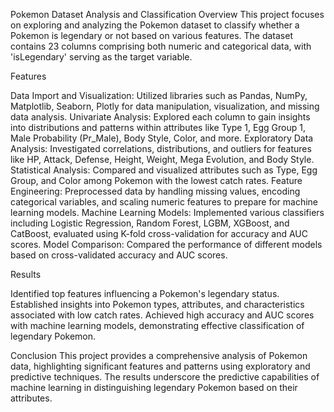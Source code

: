 Pokemon Dataset Analysis and Classification
Overview
This project focuses on exploring and analyzing the Pokemon dataset to classify whether a Pokemon is legendary or not based on various features. The dataset contains 23 columns comprising both numeric and categorical data, with 'isLegendary' serving as the target variable.

Features

Data Import and Visualization: Utilized libraries such as Pandas, NumPy, Matplotlib, Seaborn, Plotly for data manipulation, visualization, and missing data analysis.
Univariate Analysis: Explored each column to gain insights into distributions and patterns within attributes like Type 1, Egg Group 1, Male Probability (Pr_Male), Body Style, Color, and more.
Exploratory Data Analysis: Investigated correlations, distributions, and outliers for features like HP, Attack, Defense, Height, Weight, Mega Evolution, and Body Style.
Statistical Analysis: Compared and visualized attributes such as Type, Egg Group, and Color among Pokemon with the lowest catch rates.
Feature Engineering: Preprocessed data by handling missing values, encoding categorical variables, and scaling numeric features to prepare for machine learning models.
Machine Learning Models: Implemented various classifiers including Logistic Regression, Random Forest, LGBM, XGBoost, and CatBoost, evaluated using K-fold cross-validation for accuracy and AUC scores.
Model Comparison: Compared the performance of different models based on cross-validated accuracy and AUC scores.


Results

Identified top features influencing a Pokemon's legendary status.
Established insights into Pokemon types, attributes, and characteristics associated with low catch rates.
Achieved high accuracy and AUC scores with machine learning models, demonstrating effective classification of legendary Pokemon.

Conclusion
This project provides a comprehensive analysis of Pokemon data, highlighting significant features and patterns using exploratory and predictive techniques. The results underscore the predictive capabilities of machine learning in distinguishing legendary Pokemon based on their attributes.

